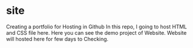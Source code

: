 # site
Creating a portfolio for Hosting in Github
In this repo, I going to host HTML and CSS file here.
Here you can see the demo project of Website.
Website will hosted here for few days to Checking. 
